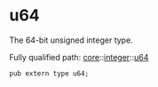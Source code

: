 # u64

The 64-bit unsigned integer type.

Fully qualified path: [core](./core.md)::[integer](./core-integer.md)::[u64](./core-integer-u64.md)

<pre><code class="language-cairo">pub extern type u64;</code></pre>

